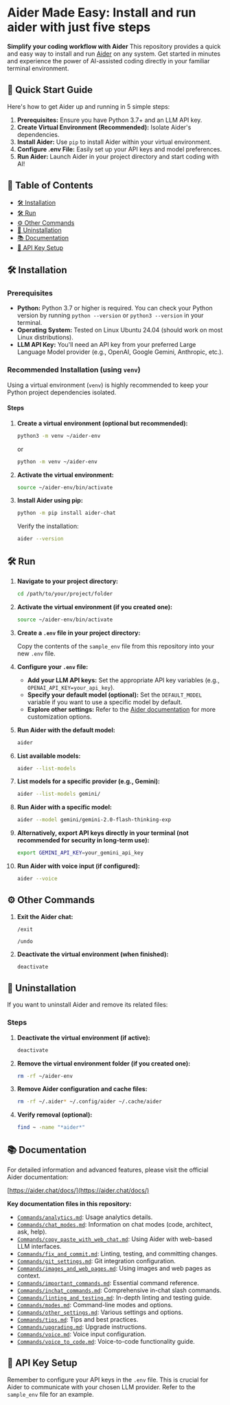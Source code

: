# Aider Made Easy: Install and run aider with just five steps

**Simplify your coding workflow with Aider** This repository provides a quick and easy way to install and run [Aider](https://aider.chat) on any system. Get started in minutes and experience the power of AI-assisted coding directly in your familiar terminal environment.

## 🚀 Quick Start Guide

Here's how to get Aider up and running in 5 simple steps:

1.  **Prerequisites:** Ensure you have Python 3.7+ and an LLM API key.
2.  **Create Virtual Environment (Recommended):** Isolate Aider's dependencies.
3.  **Install Aider:** Use `pip` to install Aider within your virtual environment.
4.  **Configure .env File:**  Easily set up your API keys and model preferences.
5.  **Run Aider:** Launch Aider in your project directory and start coding with AI!

## 📖 Table of Contents

*   [🛠️ Installation](#️-installation)
*   [🛠️ Run](#️-run)
*   [⚙️ Other Commands](#️-other-commands)
*   [🧹 Uninstallation](#-uninstallation)
*   [📚 Documentation](#-documentation)
*   [🔑 API Key Setup](#-api-key-setup)


## 🛠️ Installation

### Prerequisites

*   **Python:** Python 3.7 or higher is required. You can check your Python version by running `python --version` or `python3 --version` in your terminal.
*   **Operating System:** Tested on Linux Ubuntu 24.04 (should work on most Linux distributions).
*   **LLM API Key:** You'll need an API key from your preferred Large Language Model provider (e.g., OpenAI, Google Gemini, Anthropic, etc.).

### Recommended Installation (using `venv`)

Using a virtual environment (`venv`) is highly recommended to keep your Python project dependencies isolated.

#### Steps

1.  **Create a virtual environment (optional but recommended):**

    ```bash
    python3 -m venv ~/aider-env
    ```
    or
    ```bash
    python -m venv ~/aider-env
    ```

2.  **Activate the virtual environment:**

    ```bash
    source ~/aider-env/bin/activate
    ```

3.  **Install Aider using pip:**

    ```bash
    python -m pip install aider-chat
    ```

    Verify the installation:

    ```bash
    aider --version
    ```

## 🛠️ Run

1.  **Navigate to your project directory:**

    ```bash
    cd /path/to/your/project/folder
    ```

2.  **Activate the virtual environment (if you created one):**

    ```bash
    source ~/aider-env/bin/activate
    ```

3.  **Create a `.env` file in your project directory:**

    Copy the contents of the `sample_env` file from this repository into your new `.env` file.

4.  **Configure your `.env` file:**

    *   **Add your LLM API keys:**  Set the appropriate API key variables (e.g., `OPENAI_API_KEY=your_api_key`).
    *   **Specify your default model (optional):**  Set the `DEFAULT_MODEL` variable if you want to use a specific model by default.
    *   **Explore other settings:**  Refer to the [Aider documentation](https://aider.chat/docs/config/dotenv.html) for more customization options.

5.  **Run Aider with the default model:**

    ```bash
    aider
    ```

6.  **List available models:**

    ```bash
    aider --list-models
    ```

7.  **List models for a specific provider (e.g., Gemini):**

    ```bash
    aider --list-models gemini/
    ```

8.  **Run Aider with a specific model:**

    ```bash
    aider --model gemini/gemini-2.0-flash-thinking-exp
    ```

9.  **Alternatively, export API keys directly in your terminal (not recommended for security in long-term use):**

    ```bash
    export GEMINI_API_KEY=your_gemini_api_key
    ```

10. **Run Aider with voice input (if configured):**

    ```bash
    aider --voice
    ```

## ⚙️ Other Commands

1.  **Exit the Aider chat:**

    ```
    /exit
    ```

    ```
    /undo
    ```

2.  **Deactivate the virtual environment (when finished):**

    ```bash
    deactivate
    ```

## 🧹 Uninstallation

If you want to uninstall Aider and remove its related files:

### Steps

1.  **Deactivate the virtual environment (if active):**

    ```bash
    deactivate
    ```

2.  **Remove the virtual environment folder (if you created one):**

    ```bash
    rm -rf ~/aider-env
    ```

3.  **Remove Aider configuration and cache files:**

    ```bash
    rm -rf ~/.aider* ~/.config/aider ~/.cache/aider
    ```

4.  **Verify removal (optional):**

    ```bash
    find ~ -name "*aider*"
    ```

## 📚 Documentation

For detailed information and advanced features, please visit the official Aider documentation:

[https://aider.chat/docs/](https://aider.chat/docs/)

**Key documentation files in this repository:**

*   [`Commands/analytics.md`](Commands/analytics.md):  Usage analytics details.
*   [`Commands/chat_modes.md`](Commands/chat_modes.md):  Information on chat modes (code, architect, ask, help).
*   [`Commands/copy_paste_with_web_chat.md`](Commands/copy_paste_with_web_chat.md):  Using Aider with web-based LLM interfaces.
*   [`Commands/fix_and_commit.md`](Commands/fix_and_commit.md):  Linting, testing, and committing changes.
*   [`Commands/git_settings.md`](Commands/git_settings.md):  Git integration configuration.
*   [`Commands/images_and_web_pages.md`](Commands/images_and_web_pages.md):  Using images and web pages as context.
*   [`Commands/important_commands.md`](Commands/important_commands.md):  Essential command reference.
*   [`Commands/inchat_commands.md`](Commands/inchat_commands.md):  Comprehensive in-chat slash commands.
*   [`Commands/linting_and_testing.md`](Commands/linting_and_testing.md):  In-depth linting and testing guide.
*   [`Commands/modes.md`](Commands/modes.md):  Command-line modes and options.
*   [`Commands/other_settings.md`](Commands/other_settings.md):  Various settings and options.
*   [`Commands/tips.md`](Commands/tips.md):  Tips and best practices.
*   [`Commands/upgrading.md`](Commands/upgrading.md):  Upgrade instructions.
*   [`Commands/voice.md`](Commands/voice.md):  Voice input configuration.
*   [`Commands/voice_to_code.md`](Commands/voice_to_code.md):  Voice-to-code functionality guide.

## 🔑 API Key Setup

Remember to configure your API keys in the `.env` file.  This is crucial for Aider to communicate with your chosen LLM provider.  Refer to the `sample_env` file for an example.

